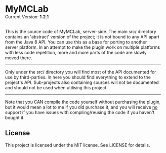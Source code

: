 <h1 style="margin: 0px;">MyMCLab</h1>
Current Version: <b>1.2.1</b><br><br>

<p>This is the source code of MyMCLab, server-side.
The main src/ directory contains an 'abstract' version of the project;
it is not bound to any API apart from the Java 8 API.
You can use this as a base for porting to another server platform.
In an attempt to make the plugin work on multiple platforms with less code repetition,
more and more parts of the code are slowly moved there.
<hr style="margin: 1em 0px;">
Only under the src/ directory you will find most of the API documented for use by third-parties.
In here you should find everything to extend to the project's API.
Sub-projects also containing sources will not be documented and should not be used when utilising this project.
<hr style="margin: 1em 0px;">
Note that you CAN compile the code yourself without purchasing the plugin,
but it would mean a lot to me if you did purchase it,
and you will receive <u>no</u> support if you have issues with compiling/reusing the code if you haven't bought it.
</p>

<h2>License</h2>
This project is licensed under the MIT license. See LICENSE for details.
